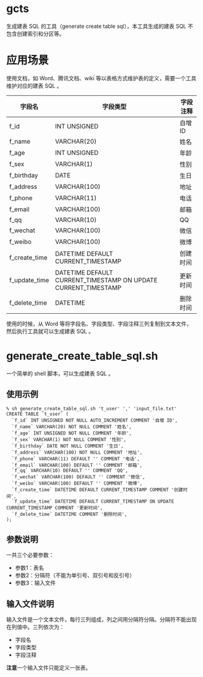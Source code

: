 # gcts

生成建表 SQL 的工具（generate create table sql），本工具生成的建表 SQL 不包含创建索引和分区等。

# 应用场景

使用文档，如 Word、腾讯文档、wiki 等以表格方式维护表的定义，需要一个工具维护对应的建表 SQL 。

| 字段名           | 字段类型                                                           | 字段注释  |
|---------------|----------------------------------------------------------------|-------|
| f_id          | INT UNSIGNED                                                   | 自增 ID |
| f_name        | VARCHAR(20)                                                    | 姓名    |
| f_age         | INT UNSIGNED                                                   | 年龄    |
| f_sex         | VARCHAR(1)                                                     | 性别    |
| f_birthday    | DATE                                                           | 生日    |
| f_address     | VARCHAR(100)                                                   | 地址    |
| f_phone       | VARCHAR(11)                                                    | 电话    |
| f_email       | VARCHAR(100)                                                   | 邮箱    |
| f_qq          | VARCHAR(10)                                                    | QQ    |
| f_wechat      | VARCHAR(100)                                                   | 微信    |
| f_weibo       | VARCHAR(100)                                                   | 微博    |
| f_create_time | DATETIME DEFAULT CURRENT_TIMESTAMP                             | 创建时间  |
| f_update_time | DATETIME DEFAULT CURRENT_TIMESTAMP ON UPDATE CURRENT_TIMESTAMP | 更新时间  |
| f_delete_time | DATETIME                                                       | 删除时间  |

使用的时候，从 Word 等将字段名、字段类型、字段注释三列复制到文本文件，然后执行工具就可以生成建表 SQL 。

# generate_create_table_sql.sh 

一个简单的 shell 脚本，可以生成建表 SQL 。

## 使用示例

```shell
% sh generate_create_table_sql.sh 't_user' ',' 'input_file.txt'
CREATE TABLE `t_user` (
  `f_id` INT UNSIGNED NOT NULL AUTO_INCREMENT COMMENT '自增 ID',
  `f_name` VARCHAR(20) NOT NULL COMMENT '姓名',
  `f_age` INT UNSIGNED NOT NULL COMMENT '年龄',
  `f_sex` VARCHAR(1) NOT NULL COMMENT '性别',
  `f_birthday` DATE NOT NULL COMMENT '生日',
  `f_address` VARCHAR(100) NOT NULL COMMENT '地址',
  `f_phone` VARCHAR(11) DEFAULT '' COMMENT '电话',
  `f_email` VARCHAR(100) DEFAULT '' COMMENT '邮箱',
  `f_qq` VARCHAR(10) DEFAULT '' COMMENT 'QQ',
  `f_wechat` VARCHAR(100) DEFAULT '' COMMENT '微信',
  `f_weibo` VARCHAR(100) DEFAULT '' COMMENT '微博',
  `f_create_time` DATETIME DEFAULT CURRENT_TIMESTAMP COMMENT '创建时间',
  `f_update_time` DATETIME DEFAULT CURRENT_TIMESTAMP ON UPDATE CURRENT_TIMESTAMP COMMENT '更新时间',
  `f_delete_time` DATETIME COMMENT '删除时间',
);
```

## 参数说明

一共三个必要参数：

* 参数1：表名
* 参数2：分隔符（不能为单引号、双引号和反引号）
* 参数3：输入文件

## 输入文件说明

输入文件是一个文本文件，每行三列组成，列之间用分隔符分隔。分隔符不能出现在列值中。三列依次为：

* 字段名
* 字段类型
* 字段注释

**注意**一个输入文件只能定义一张表。
